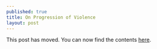 ```yaml
---
published: true
title: On Progression of Violence 
layout: post
---
```

This post has moved. You can now find the contents [here](http://reasononfaith.com/post/146805130036/on-progression-of-violence).